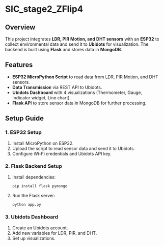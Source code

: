 # SIC_stage2_ZFlip4

## Overview
This project integrates **LDR, PIR Motion, and DHT sensors** with an **ESP32** to collect environmental data and send it to **Ubidots** for visualization. The backend is built using **Flask** and stores data in **MongoDB**.

## Features
- **ESP32 MicroPython Script** to read data from LDR, PIR Motion, and DHT sensors.
- **Data Transmission** via REST API to Ubidots.
- **Ubidots Dashboard** with 4 visualizations (Thermometer, Gauge, Indicator widget, Line chart).
- **Flask API** to store sensor data in MongoDB for further processing.

## Setup Guide
### 1. ESP32 Setup
1. Install MicroPython on ESP32.
2. Upload the script to read sensor data and send it to Ubidots.
3. Configure Wi-Fi credentials and Ubidots API key.

### 2. Flask Backend Setup
1. Install dependencies:
   ```bash
   pip install flask pymongo
   ```
2. Run the Flask server:
   ```bash
   python app.py
   ```

### 3. Ubidots Dashboard
1. Create an Ubidots account.
2. Add new variables for LDR, PIR, and DHT.
3. Set up visualizations.

